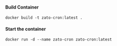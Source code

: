 #### Build Container
`docker build -t zato-cron:latest .`
#### Start the container
`docker run -d --name zato-cron zato-cron:latest`
